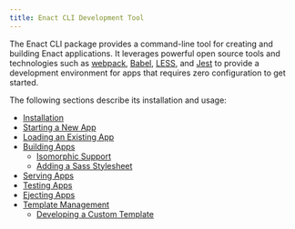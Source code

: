 ```yaml
---
title: Enact CLI Development Tool
---
```


The Enact CLI package provides a command-line tool for creating and building Enact applications. It leverages powerful open source tools and technologies such as [webpack](https://webpack.js.org), [Babel](https://babeljs.io), [LESS](http://lesscss.org), and [Jest](https://jestjs.io) to provide a development environment for apps that requires zero configuration to get started.

The following sections describe its installation and usage:

* [Installation](./installation.md)
* [Starting a New App](./starting-a-new-app.md)
* [Loading an Existing App](./loading-existing-app.md)
* [Building Apps](./building-apps.md)
  * [Isomorphic Support](./isomorphic-support.md)
  * [Adding a Sass Stylesheet](./adding-a-sass-stylesheet.md)
* [Serving Apps](./serving-apps.md)
* [Testing Apps](./testing-apps.md)
* [Ejecting Apps](./ejecting-apps.md)
* [Template Management](./template-management.md)
  * [Developing a Custom Template](./developing-a-template.md)
